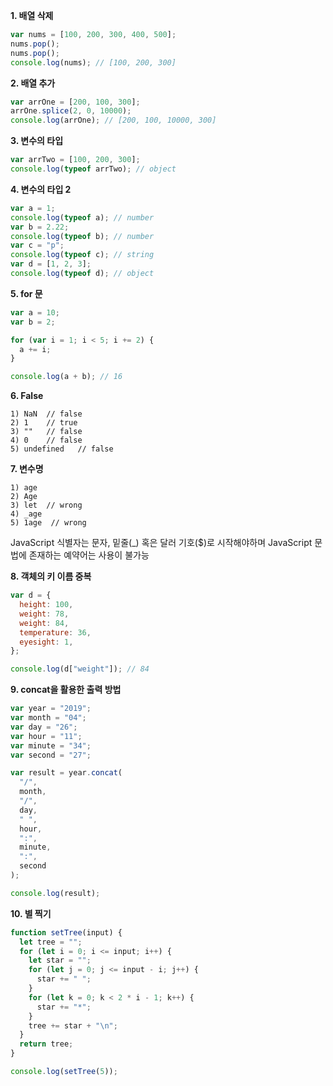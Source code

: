 **1. 배열 삭제**

```javascript
var nums = [100, 200, 300, 400, 500];
nums.pop();
nums.pop();
console.log(nums); // [100, 200, 300]
```

**2. 배열 추가**

```javascript
var arrOne = [200, 100, 300];
arrOne.splice(2, 0, 10000);
console.log(arrOne); // [200, 100, 10000, 300]
```

**3. 변수의 타입**

```javascript
var arrTwo = [100, 200, 300];
console.log(typeof arrTwo); // object
```

**4. 변수의 타입 2**

```javascript
var a = 1;
console.log(typeof a); // number
var b = 2.22;
console.log(typeof b); // number
var c = "p";
console.log(typeof c); // string
var d = [1, 2, 3];
console.log(typeof d); // object
```

**5. for 문**

```javascript
var a = 10;
var b = 2;

for (var i = 1; i < 5; i += 2) {
  a += i;
}

console.log(a + b); // 16
```

**6. False**

```
1) NaN  // false
2) 1    // true
3) ""   // false
4) 0    // false
5) undefined   // false
```

**7. 변수명**

```
1) age
2) Age
3) let  // wrong
4) _age
5) 1age  // wrong
```

JavaScript 식별자는 문자, 밑줄(\_) 혹은 달러 기호($)로 시작해야하며 JavaScript 문법에 존재하는 예약어는 사용이 불가능

**8. 객체의 키 이름 중복**

```javascript
var d = {
  height: 100,
  weight: 78,
  weight: 84,
  temperature: 36,
  eyesight: 1,
};

console.log(d["weight"]); // 84
```

**9. concat을 활용한 출력 방법**

```javascript
var year = "2019";
var month = "04";
var day = "26";
var hour = "11";
var minute = "34";
var second = "27";

var result = year.concat(
  "/",
  month,
  "/",
  day,
  " ",
  hour,
  ":",
  minute,
  ":",
  second
);

console.log(result);
```

**10. 별 찍기**

```javascript
function setTree(input) {
  let tree = "";
  for (let i = 0; i <= input; i++) {
    let star = "";
    for (let j = 0; j <= input - i; j++) {
      star += " ";
    }
    for (let k = 0; k < 2 * i - 1; k++) {
      star += "*";
    }
    tree += star + "\n";
  }
  return tree;
}

console.log(setTree(5));
```
